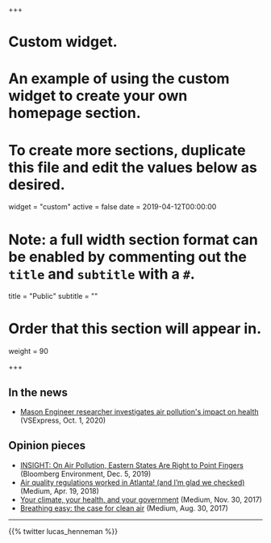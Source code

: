 +++
# Custom widget.
# An example of using the custom widget to create your own homepage section.
# To create more sections, duplicate this file and edit the values below as desired.
widget = "custom"
active = false
date = 2019-04-12T00:00:00

# Note: a full width section format can be enabled by commenting out the `title` and `subtitle` with a `#`.
title = "Public"
subtitle = ""

# Order that this section will appear in.
weight = 90

+++
## In the news
- [Mason Engineer researcher investigates air pollution's impact on health](https://volgenau.gmu.edu/news/588781) (VSExpress, Oct. 1, 2020)

## Opinion pieces

- [INSIGHT: On Air Pollution, Eastern States Are Right to Point Fingers](https://news.bloombergenvironment.com/environment-and-energy/insight-on-air-pollution-eastern-states-are-right-to-point-fingers) (Bloomberg Environment, Dec. 5, 2019)
- [Air quality regulations worked in Atlanta! (and I’m glad we checked)](https://medium.com/@lukehenneman/air-quality-regulations-worked-in-atlanta-but-im-glad-we-checked-5afa7ee73794) (Medium, Apr. 19, 2018)
- [Your climate, your health, and your government](https://medium.com/@lukehenneman/your-climate-your-health-and-your-government-a03b69c05352) (Medium, Nov. 30, 2017)
- [Breathing easy: the case for clean air](https://medium.com/@lukehenneman/breathing-easy-the-case-for-clean-air-d9f3dd6efe9b) (Medium, Aug. 30, 2017)

***

{{% twitter lucas_henneman %}}


